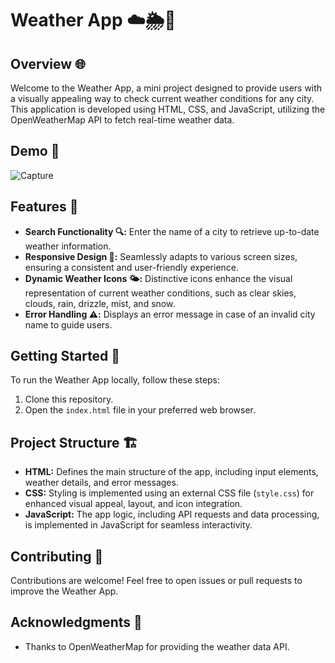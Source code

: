 # Weather App ☁️🌦️🌈

## Overview 🌐

Welcome to the Weather App, a mini project designed to provide users with a visually appealing way to check current weather conditions for any city. This application is developed using HTML, CSS, and JavaScript, utilizing the OpenWeatherMap API to fetch real-time weather data.

## Demo 📸
![Capture](https://github.com/frenz659/25days-javaScript-challenge/assets/80036366/a21bed24-fcb7-47fe-85d6-a2f70393427f)


## Features 🚀

- **Search Functionality 🔍:** Enter the name of a city to retrieve up-to-date weather information.
- **Responsive Design 📱:** Seamlessly adapts to various screen sizes, ensuring a consistent and user-friendly experience.
- **Dynamic Weather Icons 🌤️:** Distinctive icons enhance the visual representation of current weather conditions, such as clear skies, clouds, rain, drizzle, mist, and snow.
- **Error Handling ⚠️:** Displays an error message in case of an invalid city name to guide users.

## Getting Started 🏁

To run the Weather App locally, follow these steps:

1. Clone this repository.
2. Open the `index.html` file in your preferred web browser.

## Project Structure 🏗️

- **HTML:** Defines the main structure of the app, including input elements, weather details, and error messages.
- **CSS:** Styling is implemented using an external CSS file (`style.css`) for enhanced visual appeal, layout, and icon integration.
- **JavaScript:** The app logic, including API requests and data processing, is implemented in JavaScript for seamless interactivity.

## Contributing 🤝

Contributions are welcome! Feel free to open issues or pull requests to improve the Weather App.

## Acknowledgments 🙏

- Thanks to OpenWeatherMap for providing the weather data API.


